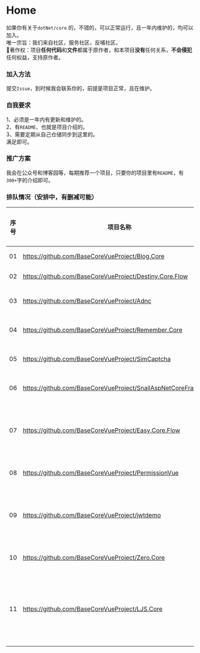 # Home
如果你有关于`dotNet/core` 的，不错的，可以正常运行，且一年内维护的，均可以加入。  
唯一宗旨：我们来自社区，服务社区，反哺社区。   
🎀著作权：项目**任何代码**和**文件**都属于原作者，和本项目**没有**任何关系，**不会侵犯**任何权益，支持原作者。  


### 加入方法
提交`Issue`，到时候我会联系你的，前提是项目正常，且在维护。  

### 自我要求  
1、必须是一年内有更新和维护的。  
2、有`README`、也就是项目介绍的。  
3、需要定期从自己仓储同步到这里的。  
满足即可。  

### 推广方案
我会在公众号和博客园等，每期推荐一个项目，只要你的项目里有`README`，有`300+`字的介绍即可。 

### 排队情况（安排中，有删减可能）
|序号|项目名称|原作者|文章地址|备注|
|-|-|-|-|-|
|01|https://github.com/BaseCoreVueProject/Blog.Core|anjoy8|[文章](https://mp.weixin.qq.com/s/lMlpsZPc-gy-MM8GEI2e5Q)|完成|
|02|https://github.com/BaseCoreVueProject/Destiny.Core.Flow|DestinyCore|[文章](https://mp.weixin.qq.com/s/RSn9CUKn1P59wNn29Nravw)|完成|
|03|https://github.com/BaseCoreVueProject/Adnc|AlphaYu|排队中||
|04|https://github.com/BaseCoreVueProject/Remember.Core|yiyungent|待发布||
|05|https://github.com/BaseCoreVueProject/SimCaptcha|yiyungent|待发布||
|06|https://github.com/BaseCoreVueProject/SnailAspNetCoreFramework|shengyu-kmust|待发布||
|07|https://github.com/BaseCoreVueProject/Easy.Core.Flow|MrChuJiu|-|文档不太完整|
|08|https://github.com/BaseCoreVueProject/PermissionVue|zt199510|待发布||
|09|https://github.com/BaseCoreVueProject/jwtdemo|HuYiDaoKing|-|需要完善文档|
|10|https://github.com/BaseCoreVueProject/Zero.Core|QQ2287991080|待发布||
|11|https://github.com/BaseCoreVueProject/LJS.Core|Lenceas|待发布|希望再美化下文档|
